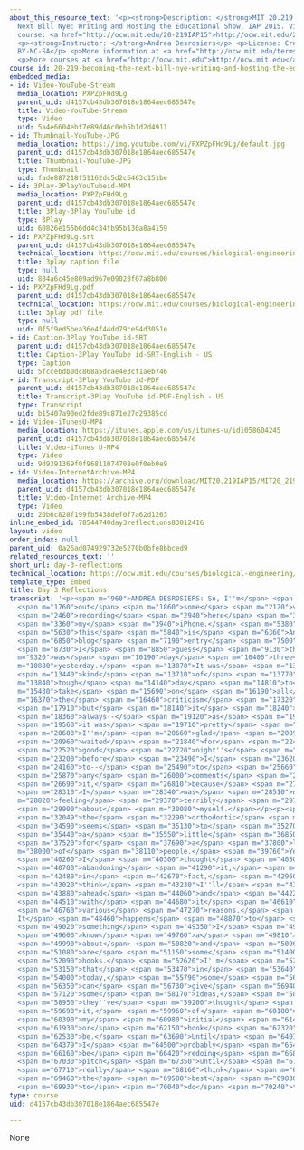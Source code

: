 ```yaml
---
about_this_resource_text: '<p><strong>Description: </strong>MIT 20.219 Becoming the
  Next Bill Nye: Writing and Hosting the Educational Show, IAP 2015. View the complete
  course: <a href="http://ocw.mit.edu/20-219IAP15">http://ocw.mit.edu/20-219IAP15</a>.</p>
  <p><strong>Instructor: </strong>Andrea Desrosiers</p> <p>License: Creative Commons
  BY-NC-SA</p> <p>More information at <a href="http://ocw.mit.edu/terms">http://ocw.mit.edu/terms</a></p>
  <p>More courses at <a href="http://ocw.mit.edu">http://ocw.mit.edu</a></p>'
course_id: 20-219-becoming-the-next-bill-nye-writing-and-hosting-the-educational-show-january-iap-2015
embedded_media:
- id: Video-YouTube-Stream
  media_location: PXPZpFHd9Lg
  parent_uid: d4157cb43db307018e1864aec685547e
  title: Video-YouTube-Stream
  type: Video
  uid: 5a4e6604ebf7e89d46c0eb5b1d2d4911
- id: Thumbnail-YouTube-JPG
  media_location: https://img.youtube.com/vi/PXPZpFHd9Lg/default.jpg
  parent_uid: d4157cb43db307018e1864aec685547e
  title: Thumbnail-YouTube-JPG
  type: Thumbnail
  uid: fade887218f51162dc5d2c6463c151be
- id: 3Play-3PlayYouTubeid-MP4
  media_location: PXPZpFHd9Lg
  parent_uid: d4157cb43db307018e1864aec685547e
  title: 3Play-3Play YouTube id
  type: 3Play
  uid: 60826e155b6dd4c34fb95b130a8a4159
- id: PXPZpFHd9Lg.srt
  parent_uid: d4157cb43db307018e1864aec685547e
  technical_location: https://ocw.mit.edu/courses/biological-engineering/20-219-becoming-the-next-bill-nye-writing-and-hosting-the-educational-show-january-iap-2015/student-reflections/andrea-desrosierss-reflections/day-3-reflections/PXPZpFHd9Lg.srt
  title: 3play caption file
  type: null
  uid: 884a6c45e809ad967e09028f07a8b800
- id: PXPZpFHd9Lg.pdf
  parent_uid: d4157cb43db307018e1864aec685547e
  technical_location: https://ocw.mit.edu/courses/biological-engineering/20-219-becoming-the-next-bill-nye-writing-and-hosting-the-educational-show-january-iap-2015/student-reflections/andrea-desrosierss-reflections/day-3-reflections/PXPZpFHd9Lg.pdf
  title: 3play pdf file
  type: null
  uid: 0f5f9ed5bea36e4f44dd79ce94d3051e
- id: Caption-3Play YouTube id-SRT
  parent_uid: d4157cb43db307018e1864aec685547e
  title: Caption-3Play YouTube id-SRT-English - US
  type: Caption
  uid: 5fccebdb0dc868a5dcae4e3cf1aeb746
- id: Transcript-3Play YouTube id-PDF
  parent_uid: d4157cb43db307018e1864aec685547e
  title: Transcript-3Play YouTube id-PDF-English - US
  type: Transcript
  uid: b15407a90ed2fde89c871e27d29385cd
- id: Video-iTunesU-MP4
  media_location: https://itunes.apple.com/us/itunes-u/id1058604245
  parent_uid: d4157cb43db307018e1864aec685547e
  title: Video-iTunes U-MP4
  type: Video
  uid: 9d9391369f0f96811074708e0f0eb0e9
- id: Video-InternetArchive-MP4
  media_location: https://archive.org/download/MIT20.219IAP15/MIT20_219IAP15_AD_D03_Reflection_audio_360p.mp4
  parent_uid: d4157cb43db307018e1864aec685547e
  title: Video-Internet Archive-MP4
  type: Video
  uid: 20b6c828f199fb5438def0f7a62d1263
inline_embed_id: 78544740day3reflections83012416
layout: video
order_index: null
parent_uid: 0a26ad074929732e5270b0bfe8bbced9
related_resources_text: ''
short_url: day-3-reflections
technical_location: https://ocw.mit.edu/courses/biological-engineering/20-219-becoming-the-next-bill-nye-writing-and-hosting-the-educational-show-january-iap-2015/student-reflections/andrea-desrosierss-reflections/day-3-reflections
template_type: Embed
title: Day 3 Reflections
transcript: '<p><span m="960">ANDREA DESROSIERS: So, I''m</span> <span m="1400">trying</span>
  <span m="1760">out</span> <span m="1860">some</span> <span m="2120">voice</span>
  <span m="2460">recording</span> <span m="2940">here</span> <span m="3210">on</span>
  <span m="3360">my</span> <span m="3940">iPhone.</span> <span m="5380">So</span>
  <span m="5630">this</span> <span m="5840">is</span> <span m="6360">Andrea''s</span>
  <span m="6850">blog</span> <span m="7190">entry</span> <span m="7500">for,</span>
  <span m="8730">I</span> <span m="8850">guess</span> <span m="9130">that</span> <span
  m="9320">was</span> <span m="10190">day</span> <span m="10400">three</span> <span
  m="10880">yesterday.</span> <span m="13070">It was</span> <span m="13270">a--</span>
  <span m="13440">kind</span> <span m="13710">of</span> <span m="13770">a</span> <span
  m="13840">tough</span> <span m="14140">day</span> <span m="14810">to</span> <span
  m="15430">take</span> <span m="15690">on</span> <span m="16190">all</span> <span
  m="16370">the</span> <span m="16460">criticism</span> <span m="17320">and--</span>
  <span m="17910">but</span> <span m="18140">it</span> <span m="18240">was</span>
  <span m="18360">always--</span> <span m="19120">as</span> <span m="19300">always,</span>
  <span m="19560">it was</span> <span m="19710">pretty</span> <span m="19930">good.</span>
  <span m="20600">I''m</span> <span m="20660">glad</span> <span m="20890">I</span>
  <span m="20960">waited</span> <span m="21840">for</span> <span m="22450">a</span>
  <span m="22520">good</span> <span m="22720">night''s</span> <span m="22910">sleep</span>
  <span m="23200">before</span> <span m="23490">I</span> <span m="23620">decided</span>
  <span m="24160">to--</span> <span m="25490">to</span> <span m="25660">make</span>
  <span m="25870">any</span> <span m="26000">comments</span> <span m="26440">about</span>
  <span m="26690">it,</span> <span m="26810">because</span> <span m="27670">yesterday</span>
  <span m="28310">I</span> <span m="28340">was</span> <span m="28510">not</span> <span
  m="28820">feeling</span> <span m="29370">terribly</span> <span m="29730">good</span>
  <span m="29900">about</span> <span m="30080">myself.</span></p><p><span m="31830">So</span>
  <span m="32049">the</span> <span m="32290">orthodontic</span> <span m="34010">idea</span>
  <span m="34590">seems</span> <span m="35130">to</span> <span m="35270">be</span>
  <span m="35440">a</span> <span m="35550">little</span> <span m="36850">difficult</span>
  <span m="37520">for</span> <span m="37690">a</span> <span m="37800">lot</span> <span
  m="38000">of</span> <span m="38110">people.</span> <span m="39760">Yesterday,</span>
  <span m="40260">I</span> <span m="40300">thought</span> <span m="40500">about</span>
  <span m="40700">abandoning</span> <span m="41290">it,</span> <span m="41600">but,</span>
  <span m="42480">in</span> <span m="42670">fact,</span> <span m="42960">I</span>
  <span m="43020">think</span> <span m="43230">I''ll</span> <span m="43690">go</span>
  <span m="43880">ahead</span> <span m="44060">and</span> <span m="44220">stick</span>
  <span m="44510">with</span> <span m="44680">it</span> <span m="46610">for</span>
  <span m="46760">various</span> <span m="47270">reasons.</span> <span m="48240">A.
  It</span> <span m="48460">happens</span> <span m="48870">to</span> <span m="48940">be</span>
  <span m="49020">something</span> <span m="49350">I</span> <span m="49430">do</span>
  <span m="49600">know</span> <span m="49760">a</span> <span m="49810">lot</span>
  <span m="49990">about</span> <span m="50820">and</span> <span m="50960">there</span>
  <span m="51080">are</span> <span m="51150">some</span> <span m="51400">intriguing</span>
  <span m="52090">hooks.</span> <span m="52620">I''m</span> <span m="52810">hoping</span>
  <span m="53150">that</span> <span m="53470">in</span> <span m="53640">class</span>
  <span m="54000">today,</span> <span m="55790">some</span> <span m="56040">people</span>
  <span m="56350">can</span> <span m="56730">give</span> <span m="56940">me</span>
  <span m="57120">some</span> <span m="58170">ideas,</span> <span m="58790">if</span>
  <span m="58950">they''ve</span> <span m="59200">thought</span> <span m="59420">about</span>
  <span m="59690">it,</span> <span m="59960">of</span> <span m="60180">what</span>
  <span m="60390">my</span> <span m="60980">initial</span> <span m="61490">intro</span>
  <span m="61930">or</span> <span m="62150">hook</span> <span m="62320">can</span>
  <span m="62530">be.</span> <span m="63690">Until</span> <span m="64019">then,</span>
  <span m="64379">I</span> <span m="64500">probably</span> <span m="65430">won''t</span>
  <span m="66160">be</span> <span m="66420">redoing</span> <span m="66880">my</span>
  <span m="67030">pitch</span> <span m="67350">until</span> <span m="67630">I</span>
  <span m="67710">really</span> <span m="68160">think</span> <span m="68360">through</span>
  <span m="69460">the</span> <span m="69580">best</span> <span m="69830">way</span>
  <span m="69930">to</span> <span m="70040">do</span> <span m="70240">that.</span></p>'
type: course
uid: d4157cb43db307018e1864aec685547e

---
```

None